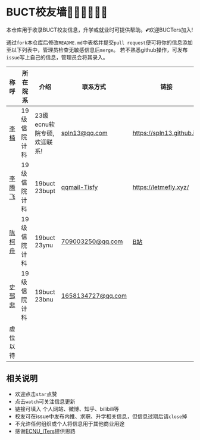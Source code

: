 # BUCT校友墙🧑‍🎓👩‍🎓👨‍🎓

本仓库用于收录BUCT校友信息，升学或就业时可提供帮助。💕欢迎BUCTers加入!


通过`fork`本仓库后修改`README.md`中表格并提交`pull request`便可将你的信息添加至以下列表中，管理员检查无敏感信息后`merge`。
若不熟悉github操作，可发布`issue`写上自己的信息，管理员会将其录入。



| 称呼                              | 所在院系           | 介绍          | 联系方式      | 链接             |
| --------------------------------- | ------------------ | ------------- | ------------- | ---------------- |
| [李楠](https://github.com/spln13) | 19级信院计科 | 23级ecnu软院专硕,欢迎联系! | spln13@qq.com | https://spln13.github.io/ |
| [李腾飞](https://github.com/LetMeFly666) | 19级信院计科 | 19buct 23bupt | [qqmail-Tisfy](mailto:Tisfy@qq.com) | https://letmefly.xyz/ |
| [陈柯舟](https://github.com/disloss)| 19级 信院计科 | 19buct 23ynu | 709003250@qq.com |[B站](https://space.bilibili.com/13840090)|
| [史郅非](https://github.com/disloss)| 19级 信院计科 | 19buct 23bnu | 1658134727@qq.com |
|     虚位以待          |              |           |        |         |



## 相关说明
- 欢迎点击`star`点赞
- 点击`watch`可关注信息更新
- 链接可填入 个人网站、微博、知乎、bilibili等
- 校友可在issue中发布内推、求职、升学相关信息，但信息过期后请`close`掉
- 不允许任何组织或个人将信息用于其他商业用途
- 感谢[ECNU_ITers](https://github.com/ECNUCSE/ECNU_ITers)提供思路
